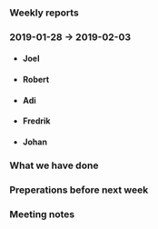 ### Weekly reports
### 2019-01-28 -> 2019-02-03

* #### Joel

* #### Robert

* #### Adi

* #### Fredrik

* #### Johan

### What we have done

### Preperations before next week

### Meeting notes

